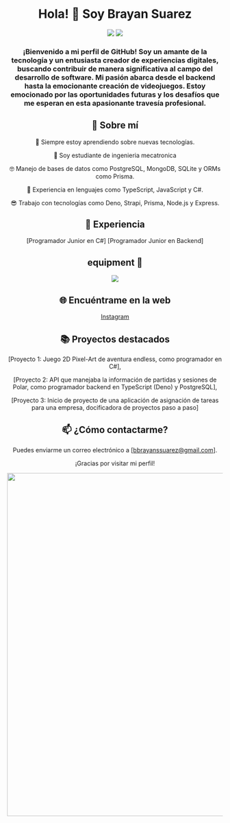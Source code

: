 <div align="center"><h1>Hola! 👋 Soy Brayan Suarez</h1></div>
<div align="center"> 
<img src="https://cdn.discordapp.com/attachments/1138547567253266484/1216751798413693039/image.png?ex=6601876a&is=65ef126a&hm=3e29ba9cfb0db7291c1be90172393abbf3aafc3acc992dd50858723ec86cda52&" >
<img src="https://cdn.discordapp.com/attachments/1138547567253266484/1216830613269774346/image.png?ex=6601d0d1&is=65ef5bd1&hm=be333edc01a8271d3e2cf1a48789a73cbb48ec60f81b76a06fed2ef1757d1cfe&"  >

<h3>
¡Bienvenido a mi perfil de GitHub! Soy un amante de la tecnología y un entusiasta creador de experiencias digitales, buscando contribuir de manera significativa al campo del desarrollo de software. Mi pasión abarca desde el backend hasta la emocionante creación de videojuegos. Estoy emocionado por las oportunidades futuras y los desafíos que me esperan en esta apasionante travesía profesional.
</h3>

<h2>
🚀 Sobre mí
</h2>

🌱 Siempre estoy aprendiendo sobre nuevas tecnologías.

🤨 Soy estudiante de ingenieria mecatronica

🤓 Manejo de bases de datos como PostgreSQL, MongoDB, SQLite y ORMs como Prisma.

🫡 Experiencia en lenguajes como TypeScript, JavaScript y C#.

😎 Trabajo con tecnologías como Deno, Strapi, Prisma, Node.js y Express.


<h2>
 💼 Experiencia
</h2>

 [Programador Junior en C#]
 [Programador Junior en Backend]


<h2>
 equipment 💙
</h2>

<p align="center">
  <a href="https://skillicons.dev">
    <img src="https://skillicons.dev/icons?i=aws,azure,cs,css,html,deno,docker,dotnet,express,figma,git,github,graphql,js,ts,linux,prisma,mongodb,mysql,sqlite,nextjs,nodejs,postgres,postman,py,react,tailwind,discord,vercel,django,md,nginx,npm,vscode,visualstudio,unity&perline=12" />
  </a>
</p>

<h2>
 🌐 Encuéntrame en la web
</h2>

 [Instagram](https://www.instagram.com/bdjsn09/?next=%2F)

<h2>
 📚 Proyectos destacados
</h2>

 [Proyecto 1: Juego 2D Pixel-Art de aventura endless, como programador en C#],
 
 [Proyecto 2: API que manejaba la información de partidas y sesiones de Polar, como programador backend en TypeScript (Deno) y PostgreSQL],
 
 [Proyecto 3: Inicio de proyecto de una aplicación de asignación de tareas para una empresa, docificadora de proyectos paso a paso]

<h2>
 📫 ¿Cómo contactarme?
</h2>

Puedes enviarme un correo electrónico a [bbrayanssuarez@gmail.com].

¡Gracias por visitar mi perfil!




<img class="mt-80" src="https://media.discordapp.net/attachments/1138547567253266484/1216757092979966053/image.png?ex=66018c59&is=65ef1759&hm=936c8a06a6d476f6068a5062c05c29a56806af1cb83478517950fb512241c4b1&=&format=webp&quality=lossless" width="800">
